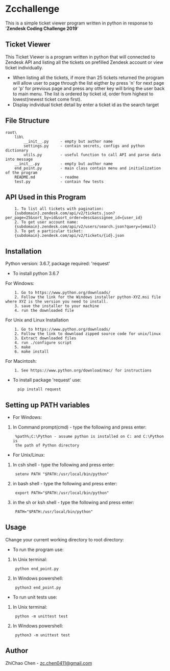 # Zcchallenge
This is a simple ticket viewer program written in python in response to '**Zendesk Coding Challenge 2019**'


## Ticket Viewer
This Ticket Viewer is a program written in python that will connected to Zendesk API and listing all the tickets on prefilled Zendesk account or view ticket individually.
- When listing all the tickets, if more than 25 tickets returned the program will allow user to page through the list eigther by press 'n' for next page or 'p' for previous page and press any other key will bring the user back to main menu. The list is ordered by ticket id, order from highest to lowest(newest ticket come first).
- Display individual ticket detail by enter a ticket id as the search target

## File Structure
    root\
        lib\
            __init__.py     - empty but author name
            settings.py     - contain secrets, configs and python dictionary
            utils.py        - useful function to call API and parse data into message
        __init__.py         - empty but author name
        end_point.py        - main class contain menu and initialization of the program
        README.md           - readme
        test.py             - contain few tests

## API Used in this Program

        1. To list all tickets with pagination:
        {subdomain}.zendesk.com/api/v2/tickets.json?per_page=25&sort_by=id&sort_order=desc&assignee_id={user_id}
        2. To get user account name:
        {subdomain}.zendesk.com/api/v2/users/search.json?query={email}
        3. To get a particular ticket:
        {subdomain}.zendesk.com/api/v2/tickets/{id}.json

## Installation
Python version: 3.6.7, package required: 'request'

- To install python 3.6.7

For Windows:

        1. Go to https://www.python.org/downloads/
        2. Follow the link for the Windows installer python-XYZ.msi file where XYZ is the version you need to install.
        3. save the installer to your machine
        4. run the downloaded file

For Unix and Linux Installation

        1. Go to https://www.python.org/downloads/
        2. Follow the link to download zipped source code for unix/linux
        3. Extract downloaded files
        4. run ./configure script
        5. make
        6. make install

For Macintosh:

        1. See https://www.python.org/download/mac/ for instructions

- To install package 'request' use:

        pip install request

## Setting up PATH variables
- For Windows:

1. In Command prompt(cmd) - type the following and press enter:

        %path%;C:\Python - assume python is installed on C: and C:\Python is
        the path of Python directory


- For Unix/Linux:

1. In csh shell - type the following and press enter:

        setenv PATH "$PATH:/usr/local/bin/python"

2. in bash shell - type the following and press enter:

        export PATH="$PATH:/usr/local/bin/python"

3. in the sh or ksh shell - type the following and press enter:

        PATH="$PATH:/usr/local/bin/python"

## Usage
Change your current working directory to root directory:

- To run the program use:

1. In Unix terminal:

        python end_point.py

2. In Windows powershell:
        
        python3 end_point.py

- To run unit tests use:

1. In Unix terminal:

        python -m unittest test

2. In Windows powershell:

        python3 -m unittest test

## Author
ZhiChao Chen - zc.chen0411@gmail.com